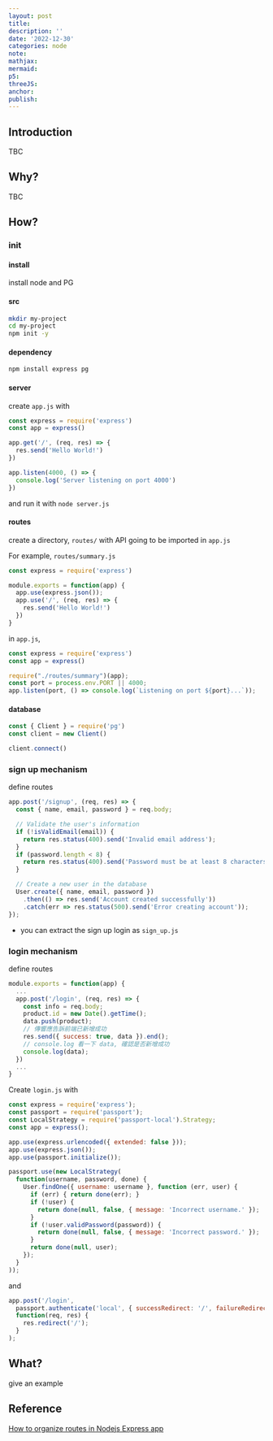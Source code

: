 ```yaml
---
layout: post
title:
description: ''
date: '2022-12-30'
categories: node
note:
mathjax:
mermaid:
p5:
threeJS:
anchor:
publish:
---
```


## Introduction

TBC

## Why?

TBC

## How?

### init

#### install

install node and PG

#### src

```bash
mkdir my-project
cd my-project
npm init -y
```

#### dependency

```bash
npm install express pg
```

#### server

create `app.js` with

```js
const express = require('express')
const app = express()

app.get('/', (req, res) => {
  res.send('Hello World!')
})

app.listen(4000, () => {
  console.log('Server listening on port 4000')
})
```

and run it with `node server.js`

#### routes

create a directory, `routes/` with API going to be imported in `app.js`

For example, `routes/summary.js`

```javascript
const express = require('express')

module.exports = function(app) {
  app.use(express.json());
  app.use('/', (req, res) => {
    res.send('Hello World!')
  })
}
```

in `app.js`,

```javascript
const express = require('express')
const app = express()

require("./routes/summary")(app);
const port = process.env.PORT || 4000;
app.listen(port, () => console.log(`Listening on port ${port}...`));
```

#### database

```js
const { Client } = require('pg')
const client = new Client()

client.connect()
```

### sign up mechanism

define routes

```javascript
app.post('/signup', (req, res) => {
  const { name, email, password } = req.body;

  // Validate the user's information
  if (!isValidEmail(email)) {
    return res.status(400).send('Invalid email address');
  }
  if (password.length < 8) {
    return res.status(400).send('Password must be at least 8 characters');
  }

  // Create a new user in the database
  User.create({ name, email, password })
    .then(() => res.send('Account created successfully'))
    .catch(err => res.status(500).send('Error creating account'));
});
```

* you can extract the sign up login as `sign_up.js`

### login mechanism

define routes

```javascript
module.exports = function(app) {
  ...
  app.post('/login', (req, res) => {
    const info = req.body;
    product.id = new Date().getTime();
    data.push(product);
    // 傳響應告訴前端已新增成功
    res.send({ success: true, data }).end();
    // console.log 看一下 data, 確認是否新增成功
    console.log(data);
  })
  ...
}
```

Create `login.js` with

```javascript
const express = require('express');
const passport = require('passport');
const LocalStrategy = require('passport-local').Strategy;
const app = express();

app.use(express.urlencoded({ extended: false }));
app.use(express.json());
app.use(passport.initialize());

passport.use(new LocalStrategy(
  function(username, password, done) {
    User.findOne({ username: username }, function (err, user) {
      if (err) { return done(err); }
      if (!user) {
        return done(null, false, { message: 'Incorrect username.' });
      }
      if (!user.validPassword(password)) {
        return done(null, false, { message: 'Incorrect password.' });
      }
      return done(null, user);
    });
  }
));
```

and

```javascript
app.post('/login',
  passport.authenticate('local', { successRedirect: '/', failureRedirect: '/login' }),
  function(req, res) {
    res.redirect('/');
  }
);
```

## What?

give an example

## Reference

[How to organize routes in Nodejs Express app](https://stackoverflow.com/questions/59681974/how-to-organize-routes-in-nodejs-express-app)
